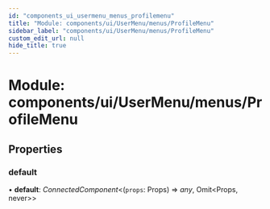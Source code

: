 ```yaml
---
id: "components_ui_usermenu_menus_profilemenu"
title: "Module: components/ui/UserMenu/menus/ProfileMenu"
sidebar_label: "components/ui/UserMenu/menus/ProfileMenu"
custom_edit_url: null
hide_title: true
---
```


# Module: components/ui/UserMenu/menus/ProfileMenu

## Properties

### default

• **default**: *ConnectedComponent*<(`props`: Props) => *any*, Omit<Props, never\>\>
